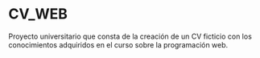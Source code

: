 # CV_WEB
Proyecto universitario que consta de la creación de un CV ficticio con los conocimientos adquiridos en el curso sobre la programación web.
